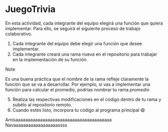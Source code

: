 # JuegoTrivia

En esta actividad, cada integrante del equipo elegirá una función que quiera implementar. Para ello, se seguirá el siguiente proceso de trabajo colaborativo.

1. Cada integrante del equipo debe elegir una función que desee implementar.
2. Cada integrante creará una rama nueva en el repositorio para trabajar en la implementación de su función.
> [!NOTE]
>  Es una buena práctica que el nombre de la rama refleje claramente la función que se va a desarrollar. Por ejemplo, si vas a implementar una función para calcular el promedio, podrías nombrar tu rama *promedio*
5. Realiza las respectivas modificaciones en el código dentro de tu rama y subélo al repositorio remoto.
6. Cuando estés listo, incorpora tu código al programa principal 😄


Amisaaaaaaaaaaaaaaaaaaaaaaaaaaaaaaaaaaaaaaa
Navaaaaaaaaaaaaaaaaaassss
